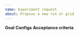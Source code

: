 ```yaml
---
name: Experiment request
about: Propose a new run or grid
---
```

**Goal**
**Configs**
**Acceptance criteria**
